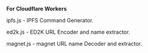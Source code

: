 **For Cloudflare Workers**

ipfs.js - IPFS Command Generator.

ed2k.js - ED2K URL Encoder and name extractor.

magnet.js - magnet URL name Decoder and extractor.
